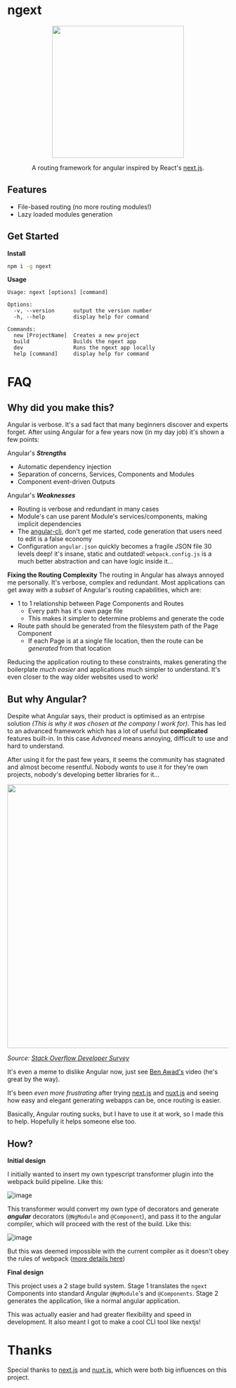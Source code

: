 # ngext

<p align="center">
  <img width="300" src="https://i.imgur.com/nK7qiGI.png">
</p>

<p align="center">
A routing framework for angular inspired by React's <a href="https://github.com/vercel/next.js">next.js</a>.
</p>

## Features

- File-based routing (no more routing modules!)
- Lazy loaded modules generation

## Get Started

**Install**
``` sh
npm i -g ngext
```
**Usage**
```
Usage: ngext [options] [command]

Options:
  -v, --version      output the version number
  -h, --help         display help for command

Commands:
  new [ProjectName]  Creates a new project
  build              Builds the ngext app
  dev                Runs the ngext app locally
  help [command]     display help for command
```

# FAQ

## Why did you make this?

Angular is verbose. It's a sad fact that many beginners discover and experts forget. After using Angular for a few years now (in my day job) it's shown a few points:

Angular's ***Strengths***
- Automatic dependency injection
- Separation of concerns, Services, Components and Modules
- Component event-driven Outputs

Angular's ***Weaknesses***
- Routing is verbose and redundant in many cases
- Module's can use parent Module's services/components, making implicit dependencies 
- The [angular-cli](https://github.com/angular/angular-cli), don't get me started, code generation that users need to edit is a false economy
- Configuration `angular.json` quickly becomes a fragile JSON file 30 levels deep! it's insane, static and outdated! `webpack.config.js` is a much better abstraction and can have logic inside it...

**Fixing the Routing Complexity**
The routing in Angular has always annoyed me personally. It's verbose, complex and redundant. Most applications can get away with a *subset* of Angular's routing capabilities, which are:

- 1 to 1 relationship between Page Components and Routes
  - Every path has it's own page file
  - This makes it simpler to determine problems and generate the code
- Route path should be generated from the filesystem path of the Page Component
  - If each Page is at a single file location, then the route can be *generated* from that location

Reducing the application routing to these constraints, makes generating the boilerplate *much easier* and applications much simpler to understand. It's even closer to the way older websites used to work!

## But why Angular?

Despite what Angular says, their product is optimised as an entrpise solution *(This is why it was chosen at the company I work for)*. This has led to an advanced framework which has a lot of useful but **complicated** features built-in. In this case *Advanced* means annoying, difficult to use and hard to understand.

After using it for the past few years, it seems the community has stagnated and almost become resentful. Nobody *wants* to use it for they're own projects, nobody's developing better libraries for it...  

<img width="600" src="https://i.imgur.com/8RmBr4A.png" />

*Source: [Stack Overflow Developer Survey](https://insights.stackoverflow.com/survey/2020#technology-most-loved-dreaded-and-wanted-platforms-loved5)*

It's even a meme to dislike Angular now, just see [Ben Awad's](https://www.youtube.com/watch?v=Hfr-e13av5I) video (he's great by the way).

It's been *even more frustrating* after trying [next.js](https://nextjs.org/) and [nuxt.js](https://nuxtjs.org/) and seeing how easy and elegant generating webapps can be, once routing is easier.

Basically, Angular routing sucks, but I have to use it at work, so I made this to help. Hopefully it helps someone else too.

## How?

**Initial design**

I initially wanted to insert my own typescript transformer plugin into the webpack build pipeline. Like this: 

![image](https://user-images.githubusercontent.com/11782590/98644457-6576c280-2380-11eb-9965-d3cbd8e3db09.png)

This transformer would convert my own type of decorators and generate **_angular_** decorators (`@NgModule` and `@Component`), and pass it to the angular compiler, which will proceed with the rest of the build. Like this:

![image](https://user-images.githubusercontent.com/11782590/98645351-bcc96280-2381-11eb-8966-cb249249f1ea.png)

But this was deemed impossible with the current compiler as it doesn't obey the rules of webpack ([more details here](https://github.com/angular/angular-cli/issues/19328)) 

**Final design**

This project uses a 2 stage build system. Stage 1 translates the `ngext` Components into standard Angular `@NgModule`'s and `@Components`. Stage 2 generates the application, like a normal angular application.

This was actually easier and had greater flexibility and speed in development. It also meant I got to make a cool CLI tool like nextjs!

# Thanks

Special thanks to [next.js](https://nextjs.org/) and [nuxt.js](https://nuxtjs.org/), which were both big influences on this project.
